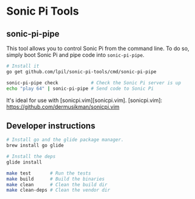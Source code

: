 Sonic Pi Tools
==============

## sonic-pi-pipe

This tool allows you to control Sonic Pi from the command line. To do so,
simply boot Sonic Pi and pipe code into `sonic-pi-pipe`.

```sh
# Install it
go get github.com/lpil/sonic-pi-tools/cmd/sonic-pi-pipe

sonic-pi-pipe check            # Check the Sonic Pi server is up
echo "play 64" | sonic-pi-pipe # Send code to Sonic Pi
```

It's ideal for use with [sonicpi.vim][sonicpi.vim].
[sonicpi.vim]: https://github.com/dermusikman/sonicpi.vim


## Developer instructions

```sh
# Install go and the glide package manager.
brew install go glide

# Install the deps
glide install

make test       # Run the tests
make build      # Build the binaries
make clean      # Clean the build dir
make clean-deps # Clean the vendor dir
```
